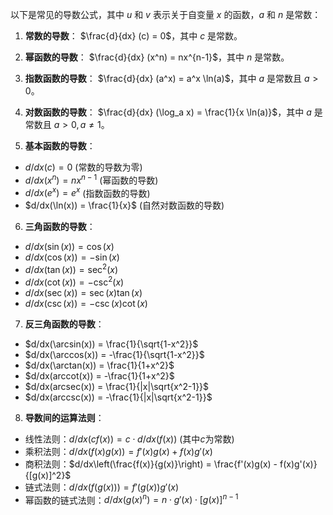 以下是常见的导数公式，其中 $u$ 和 $v$ 表示关于自变量 $x$ 的函数，$a$ 和 $n$ 是常数：

1. **常数的导数**： $\frac{d}{dx} (c) = 0$，其中 $c$ 是常数。
2. **幂函数的导数**： $\frac{d}{dx} (x^n) = nx^{n-1}$，其中 $n$ 是常数。
3. **指数函数的导数**： $\frac{d}{dx} (a^x) = a^x \ln(a)$，其中 $a$ 是常数且 $a > 0$。
4. **对数函数的导数**： $\frac{d}{dx} (\log_a x) = \frac{1}{x \ln(a)}$，其中 $a$ 是常数且 $a > 0, a \neq 1$。

5. **基本函数的导数**：
- $d/dx(c) = 0$ (常数的导数为零)
- $d/dx(x^n) = nx^{n-1}$ (幂函数的导数)
- $d/dx(e^x) = e^x$ (指数函数的导数)
- $d/dx(\ln(x)) = \frac{1}{x}$ (自然对数函数的导数)

6. **三角函数的导数**：
- $d/dx(\sin(x)) = \cos(x)$
- $d/dx(\cos(x)) = -\sin(x)$
- $d/dx(\tan(x)) = \sec^2(x)$
- $d/dx(\cot(x)) = -\csc^2(x)$
- $d/dx(\sec(x)) = \sec(x) \tan(x)$
- $d/dx(\csc(x)) = -\csc(x) \cot(x)$

7. **反三角函数的导数**：
- $d/dx(\arcsin(x)) = \frac{1}{\sqrt{1-x^2}}$
- $d/dx(\arccos(x)) = -\frac{1}{\sqrt{1-x^2}}$
- $d/dx(\arctan(x)) = \frac{1}{1+x^2}$
- $d/dx(arccot(x)) = -\frac{1}{1+x^2}$
- $d/dx(arcsec(x)) = \frac{1}{|x|\sqrt{x^2-1}}$
- $d/dx(arccsc(x)) = -\frac{1}{|x|\sqrt{x^2-1}}$

8. **导数间的运算法则**：
- 线性法则：$d/dx(c f(x)) = c \cdot d/dx(f(x))$ (其中$c$为常数)
- 乘积法则：$d/dx(f(x)g(x)) = f'(x)g(x) + f(x)g'(x)$
- 商积法则：$d/dx\left(\frac{f(x)}{g(x)}\right) = \frac{f'(x)g(x) - f(x)g'(x)}{[g(x)]^2}$
- 链式法则：$d/dx(f(g(x))) = f'(g(x))g'(x)$
- 幂函数的链式法则：$d/dx(g(x)^n) = n \cdot g'(x) \cdot [g(x)]^{n-1}$
